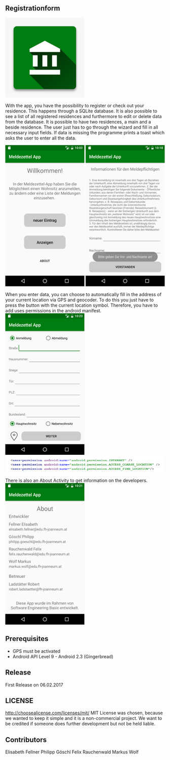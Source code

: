 ## Registrationform
<img src="docs/logo.jpg" width="250">

With the app, you have the possibility to register or check out your residence. This happens through a SQLite database. It is also possible to see a list of all registered residences and furthermore to edit or delete data from the database. It is possible to have two residences, a main and a beside residence. The user just has to go through the wizard and fill in all necessary input fields. If data is missing the programme prints a toast which asks the user to enter all the data.

<img src="docs/welcomescreen.png" width="250">
<img src="docs/toast.png" width="250">

When you enter data, you can choose to automatically fill in the address of your current location via GPS and geocoder. To do this you just have to press the button with the current location symbol. Therefore, you have to add uses permissions in the android manifest.
<img src="docs/residence.png" width="250">
<img src="docs/uses-permissions.PNG" width="900">

There is also an About Activity to get information on the developers.
<img src="docs/about.png" width="250">

## Prerequisites
- GPS must be activated
- Android API Level 9 - Android 2.3 (Gingerbread)

## Release
First Release on 06.02.2017

## LICENSE
http://choosealicense.com/licenses/mit/
MIT License was chosen, because we wanted to keep it simple and it is a non-commercial project.
We want to be credited if someone does further development but not be held liable.

## Contributors
Elisabeth Fellner
Philipp Göschl
Felix Rauchenwald
Markus Wolf

